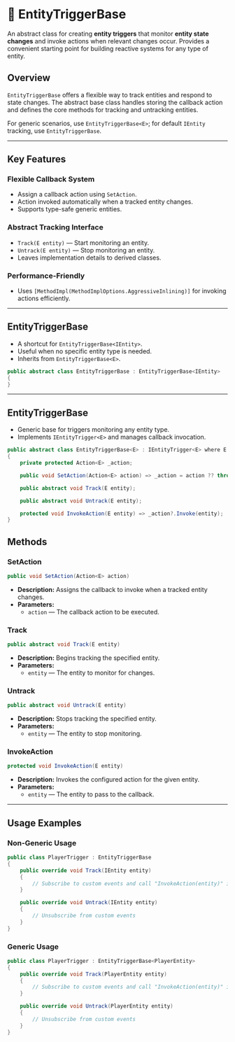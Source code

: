# 🧩 EntityTriggerBase

An abstract class for creating **entity triggers** that monitor **entity state changes** and invoke actions when
relevant changes occur. Provides a convenient starting point for building reactive systems for any type of entity.

## Overview

`EntityTriggerBase` offers a flexible way to track entities and respond to state changes. The abstract base class
handles storing the callback action and defines the core methods for tracking and untracking entities.

For generic scenarios, use `EntityTriggerBase<E>`; for default `IEntity` tracking, use `EntityTriggerBase`.

---

## Key Features

### Flexible Callback System

- Assign a callback action using `SetAction`.
- Action invoked automatically when a tracked entity changes.
- Supports type-safe generic entities.

### Abstract Tracking Interface

- `Track(E entity)` — Start monitoring an entity.
- `Untrack(E entity)` — Stop monitoring an entity.
- Leaves implementation details to derived classes.

### Performance-Friendly

- Uses `[MethodImpl(MethodImplOptions.AggressiveInlining)]` for invoking actions efficiently.

---

## EntityTriggerBase

- A shortcut for `EntityTriggerBase<IEntity>`.
- Useful when no specific entity type is needed.
- Inherits from `EntityTriggerBase<E>`.

```csharp
public abstract class EntityTriggerBase : EntityTriggerBase<IEntity>
{
}
```

---

## EntityTriggerBase<E>

- Generic base for triggers monitoring any entity type.
- Implements `IEntityTrigger<E>` and manages callback invocation.

```csharp
public abstract class EntityTriggerBase<E> : IEntityTrigger<E> where E : IEntity
{
    private protected Action<E> _action;

    public void SetAction(Action<E> action) => _action = action ?? throw new ArgumentNullException(nameof(action));

    public abstract void Track(E entity);

    public abstract void Untrack(E entity);

    protected void InvokeAction(E entity) => _action?.Invoke(entity);
}

```

## Methods

### SetAction

```csharp
public void SetAction(Action<E> action)
```

- **Description:** Assigns the callback to invoke when a tracked entity changes.
- **Parameters:**
    - `action` — The callback action to be executed.

### Track

```csharp
public abstract void Track(E entity)
```

- **Description:** Begins tracking the specified entity.
- **Parameters:**
    - `entity` — The entity to monitor for changes.

### Untrack

```csharp
public abstract void Untrack(E entity)
```

- **Description:** Stops tracking the specified entity.
- **Parameters:**
    - `entity` — The entity to stop monitoring.

### InvokeAction

```csharp
protected void InvokeAction(E entity)
```

- **Description:** Invokes the configured action for the given entity.
- **Parameters:**
    - `entity` — The entity to pass to the callback.

---

## Usage Examples

### Non-Generic Usage

```csharp
public class PlayerTrigger : EntityTriggerBase
{
    public override void Track(IEntity entity)
    {
        // Subscribe to custom events and call "InvokeAction(entity)" in a certain place
    }

    public override void Untrack(IEntity entity)
    {
        // Unsubscribe from custom events
    }
}
```

### Generic Usage

```csharp
public class PlayerTrigger : EntityTriggerBase<PlayerEntity>
{
    public override void Track(PlayerEntity entity)
    {
        // Subscribe to custom events and call "InvokeAction(entity)" in a certain place
    }

    public override void Untrack(PlayerEntity entity)
    {
        // Unsubscribe from custom events
    }
}
```
